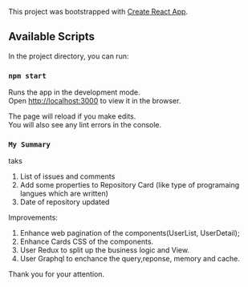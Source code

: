 This project was bootstrapped with [Create React App](https://github.com/facebook/create-react-app).

## Available Scripts

In the project directory, you can run:

### `npm start`

Runs the app in the development mode.<br>
Open [http://localhost:3000](http://localhost:3000) to view it in the browser.

The page will reload if you make edits.<br>
You will also see any lint errors in the console.

### `My Summary`
taks
1. List of issues and comments
2. Add some properties to Repository Card (like type of programaing langues which are written)
3. Date of repository updated

Improvements:
1. Enhance web pagination of the components(UserList, UserDetail);
2. Enhance Cards CSS of the components.
3. User Redux to split up the business logic and View.
4. User Graphql to enchance the query,reponse, memory and cache.

Thank you for your attention.